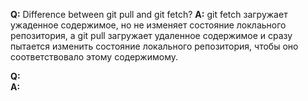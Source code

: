 **Q:** Difference between git pull and git fetch?
**A:**  git fetch загружает ужаденное содержимое, но не изменяет состояние локлаьного репозитория, а git pull загружает удаленное содержимое и сразу пытается изменить состояние локального репозитория, чтобы оно соответствовало этому содержимому.  
  
**Q:**  
**A:**  